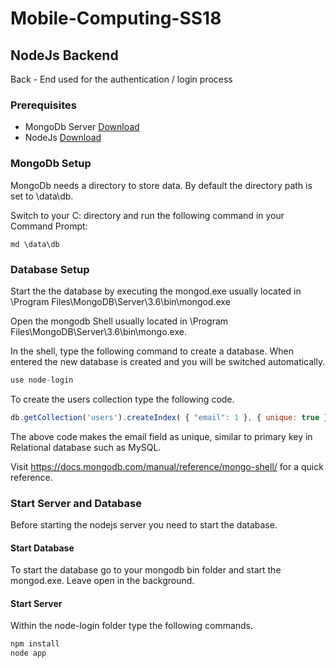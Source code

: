 ﻿# Mobile-Computing-SS18

## NodeJs Backend
Back - End used for the authentication / login process

### Prerequisites
* MongoDb Server [Download](https://www.mongodb.com/download-center#community)
* NodeJs [Download](https://nodejs.org/en/)


### MongoDb Setup
MongoDb needs a directory to store data. By default the directory path is set to \data\db.

Switch to your C: directory and run the following command in your Command Prompt:

```
md \data\db
```

### Database Setup
Start the the database by executing the mongod.exe usually located in  \Program Files\MongoDB\Server\3.6\bin\mongod.exe

Open the mongodb Shell usually located in \Program Files\MongoDB\Server\3.6\bin\mongo.exe. 

In the shell, type the following command to create a database. When entered the new database is created and you will be switched automatically.

```javascript
use node-login
```

To create the users collection type the following code.
```javascript
db.getCollection('users').createIndex( { "email": 1 }, { unique: true } )
```

The above code makes the email field as unique, similar to primary key in Relational database such as MySQL.

Visit https://docs.mongodb.com/manual/reference/mongo-shell/ for a quick reference.

### Start Server and Database
Before starting the nodejs server you need to start the database.

#### Start Database
To start the database go to your mongodb bin folder and start the mongod.exe. Leave open in the background.

#### Start Server

Within the node-login folder type the following commands.

```javascript
npm install
node app
```




